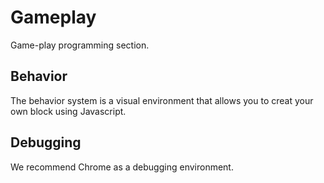 # Gameplay

Game-play programming section.

## Behavior

The behavior system is a visual environment that allows you to creat your own block using Javascript.

## Debugging

We recommend Chrome as a debugging environment.